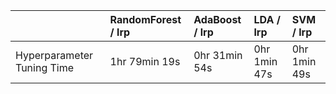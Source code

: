 |                            | RandomForest / lrp   | AdaBoost / lrp   | LDA / lrp    | SVM / lrp    |
|:---------------------------|:---------------------|:-----------------|:-------------|:-------------|
| Hyperparameter Tuning Time | 1hr 79min 19s        | 0hr 31min 54s    | 0hr 1min 47s | 0hr 1min 49s |